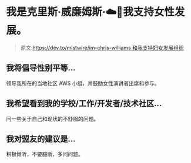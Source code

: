 # 我是克里斯·威廉姆斯·☁️🐍我支持女性发展。

> 原文:[https://dev.to/mistwire/im-chris-williams 和我支持妇女发展组织](https://dev.to/mistwire/im-chris-williams--and-i-support-women-devs-2hmh)

## [](#i-will-advocate-for-gender-equality-by)我将倡导性别平等...

领导我所在的当地社区 AWS 小组，并鼓励女性演讲者出席和参与。

## [](#i-hope-to-see-my-schoolworkdevelopertech-community)我希望看到我的学校/工作/开发者/技术社区...

问一些关于自己和现状的不舒服的问题。

## 我对盟友的建议是...

积极倾听，不要臆断，多问问题。